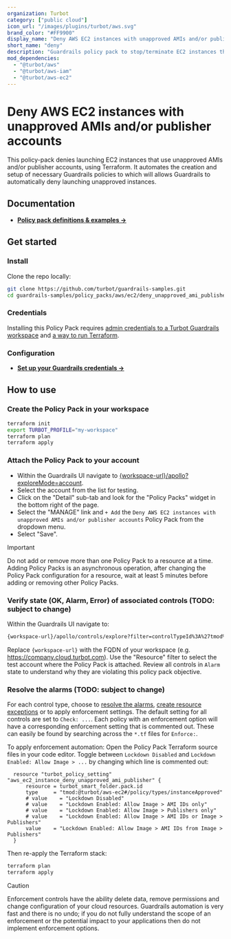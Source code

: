 ```yaml
---
organization: Turbot
category: ["public cloud"]
icon_url: "/images/plugins/turbot/aws.svg"
brand_color: "#FF9900"
display_name: "Deny AWS EC2 instances with unapproved AMIs and/or publisher accounts"
short_name: "deny"
description: "Guardrails policy pack to stop/terminate EC2 instances that use unapproved AMIs and/or publisher accounts."
mod_dependencies:
  - "@turbot/aws"
  - "@turbot/aws-iam"
  - "@turbot/aws-ec2"
---
```


# Deny AWS EC2 instances with unapproved AMIs and/or publisher accounts

This policy-pack denies launching EC2 instances that use unapproved AMIs and/or publisher accounts, using Terraform. It automates the creation and setup of necessary Guardrails policies to which will allows Guardrails to automatically deny launching unapproved instances.

## Documentation

- **[Policy pack definitions & examples →](#)**

## Get started

### Install

Clone the repo locally:

```sh
git clone https://github.com/turbot/guardrails-samples.git
cd guardrails-samples/policy_packs/aws/ec2/deny_unapproved_ami_publisher_for_instance
```

### Credentials

Installing this Policy Pack requires [admin credentials to a Turbot Guardrails workspace](https://turbot.com/guardrails/docs/guides/iam/access-keys) and [a way to run Terraform](https://turbot.com/guardrails/docs/7-minute-labs/terraform).

### Configuration

- **[Set up your Guardrails credentials →](https://turbot.com/guardrails/docs/7-minute-labs/cli#set-up-your-turbot-credentials)**

## How to use

### Create the Policy Pack in your workspace

  ```sh
  terraform init
  export TURBOT_PROFILE="my-workspace"
  terraform plan 
  terraform apply
  ```

### Attach the Policy Pack to your account

- Within the Guardrails UI navigate to [{workspace-url}/apollo?exploreMode=account](#).
- Select the account from the list for testing.
- Click on the "Detail" sub-tab and look for the "Policy Packs" widget in the bottom right of the page.
- Select the "MANAGE" link and `+ Add` the `Deny AWS EC2 instances with unapproved AMIs and/or publisher accounts` Policy Pack from the dropdown menu.
- Select "Save".

> [!IMPORTANT]
> Do not add or remove more than one Policy Pack to a resource at a time. Adding Policy Packs is an asynchronous operation, after changing the Policy Pack configuration for a resource, wait at least 5 minutes before adding or removing other Policy Packs.

### Verify state (OK, Alarm, Error) of associated controls (TODO: subject to change)

Within the Guardrails UI navigate to:

  ```sh
  {workspace-url}/apollo/controls/explore?filter=controlTypeId%3A%27tmod%3A%40turbot%2Faws-ec2%23%2Fcontrol%2Ftypes%2FinstanceApproved%27
  ```

  Replace `{workspace-url}` with the FQDN of your workspace (e.g. <https://company.cloud.turbot.com>). Use the "Resource" filter to select the test account where the Policy Pack is attached. Review all controls in `Alarm` state to understand why they are violating this policy pack objective.

### Resolve the alarms (TODO: subject to change)

For each control type, choose to [resolve the alarms](https://turbot.com/guardrails/docs/guides/quick-actions), [create resource exceptions](https://turbot.com/guardrails/docs/getting-started/activity-exceptions#manual-policy-exceptions) or to apply enforcement settings. The default setting for all controls are set to `Check: ...`. Each policy with an enforcement option will have a corresponding enforcement setting that is commented out. These can easily be found by searching across the `*.tf` files for `Enforce:`.

To apply enforcement automation: Open the Policy Pack Terraform source files in your code editor. Toggle between `Lockdown Disabled` and `Lockdown Enabled: Allow Image > ...` by changing which line is commented out:

  ```hcl
    resource "turbot_policy_setting" "aws_ec2_instance_deny_unapproved_ami_publisher" {
        resource = turbot_smart_folder.pack.id
        type     = "tmod:@turbot/aws-ec2#/policy/types/instanceApproved"
        # value    = "Lockdown Disabled"
        # value    = "Lockdown Enabled: Allow Image > AMI IDs only"
        # value    = "Lockdown Enabled: Allow Image > Publishers only"
        # value    = "Lockdown Enabled: Allow Image > AMI IDs or Image > Publishers"
        value    = "Lockdown Enabled: Allow Image > AMI IDs from Image > Publishers"
    }
  ```

  Then re-apply the Terraform stack:

```sh
terraform plan 
terraform apply
```

> [!CAUTION]
> Enforcement controls have the ability delete data, remove permissions and change configuration of your cloud resources. Guardrails automation is very fast and there is no undo; if you do not fully understand the scope of an enforcement or the potential impact to your applications then do not implement enforcement options.

